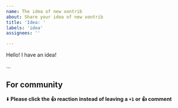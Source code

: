 ```yaml
---
name: The idea of new xontrib
about: Share your idea of new xontrib
title: 'Idea: '
labels: 'idea'
assignees: ''

---
```


Hello! I have an idea!

...


## For community
⬇️  **Please click the 👍 reaction instead of leaving a `+1` or 👍  comment**
